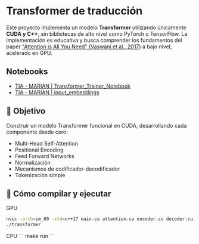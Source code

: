 # Transformer de traducción

Este proyecto implementa un modelo **Transformer** utilizando únicamente **CUDA y C++**, sin bibliotecas de alto nivel como PyTorch o TensorFlow. La implementación es educativa y busca comprender los fundamentos del paper ["Attention is All You Need" (Vaswani et al., 2017)](https://arxiv.org/abs/1706.03762) a bajo nivel, acelerado en GPU.

## Notebooks
- [TIA - MARIAN | Transformer_Trainer_Notebook](https://colab.research.google.com/drive/134n_xEv7VfA2_5VniJEgzhNcSh8etRPz#scrollTo=VmYGVziz50tu)
- [TIA - MARIAN | input_embeddings](https://colab.research.google.com/drive/12Tq-RRQ8HntnFcKtEui3OznjHztWN92q?usp=sharing)

## 🧠 Objetivo

Construir un modelo Transformer funcional en CUDA, desarrollando cada componente desde cero:
- Multi-Head Self-Attention
- Positional Encoding
- Feed Forward Networks
- Normalización
- Mecanismos de codificador-decodificador
- Tokenización simple

<!-- ## ⚙️ Estructura del Proyecto

```
marian-transformer-cuda/
├── attention.cu        # Self-attention con matmul y softmax
├── encoder.cu          # Encoder completo (por implementar)
├── decoder.cu          # Decoder completo (por implementar)
├── embeddings.cu       # Word + positional embeddings
├── utils.cu/.h         # Funciones auxiliares (allocación, IO, etc)
├── data/               # Datos de entrenamiento (WMT14 EN-FR preprocesado)
├── main.cu             # Entry point, ejecución de training/inferencia
└── README.md
``` -->

## 🚀 Cómo compilar y ejecutar

GPU
```bash
nvcc -arch=sm_60 -std=c++17 main.cu attention.cu encoder.cu decoder.cu -o transformer
./transformer
```

CPU
´´´
make run
´´´